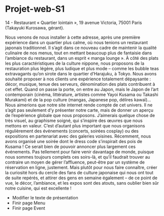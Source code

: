 # Projet-web-S1

14 - Restaurant « Quartier lointain », 19 avenue Victoria, 75001 Paris (Takayuki Kurosawa, gérant).

Nous venons de nous installer à cette adresse, après une première expérience dans un quartier plus calme, où nous tenions un restaurant japonais traditionnel. Il s’agit dans ce nouveau cadre de maintenir la qualité culinaire de nos menus, tout en mettant beaucoup plus de fantaisie dans l’ambiance du restaurant, dans un esprit « manga lounge ». À côté des plats les plus caractéristiques de la culture nippone, nous proposons de la restauration plus légère, plus ludique et plus mode – comme les bubble teas extravagants qu’on sirote dans le quartier d’Harajuku, à Tokyo. Nous avons souhaité proposer à nos clients une expérience totalement dépaysante : décor, musique, tenue des serveurs, dénomination des plats contribuent à cet effet. Quand on passe la porte, on entre au Japon, mais le Japon de l’art contemporain (cinéma, littérature, artistes comme Yayoi Kusama ou Takashi Murakami) et de la pop culture (mangas, Japanese pop, délires kawaï)… Nous aimerions que notre site internet rende compte de cet univers. Il ne s’agit pas seulement d’y présenter notre carte, mais de donner un aperçu de l’expérience globale que nous proposons. J’aimerais quelque chose de très visuel, au graphisme soigné, qui s’inspire des œuvres que nous mettons en valeur. C’est d’autant plus important que nous organisons régulièrement des événements (concerts, soirées cosplay) ou des expositions en partenariat avec des galeries voisines. Récemment, nous avons organisé une soirée dont le dress code s’inspirait des pois de Kusama ! Ce serait bien de pouvoir annoncer plus largement ces événements. Pas tellement pour faire venir davantage de monde, puisque nous sommes toujours complets ces soirs-là, et qu’il faudrait trouver au contraire un moyen de gérer l’affluence, peut-être par un système de réservation en ligne, justement. Mais plutôt pour nous faire connaître, créer la curiosité hors du cercle des fans de culture japonaise qui nous ont tout de suite repérés, et attirer des gens en semaine également – de ce point de vue, le décor, l’ambiance, et les expos sont des atouts, sans oublier bien sûr notre cuisine, qui est excellente !

- Modifier le texte de présentation
- Finir page Menu
- Finir page Event
